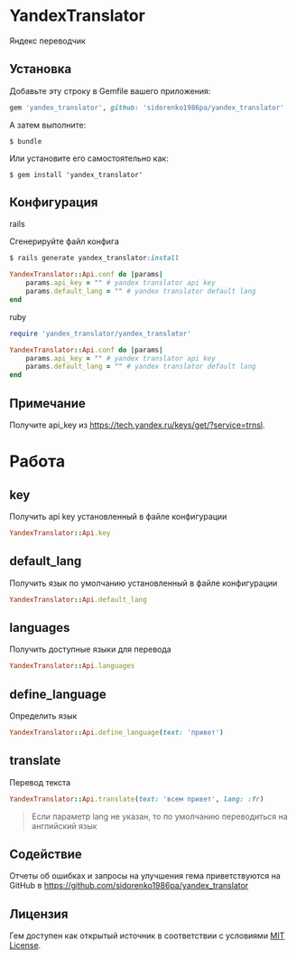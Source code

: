 # YandexTranslator

Яндекс переводчик

## Установка

Добавьте эту строку в Gemfile вашего приложения:

```ruby
gem 'yandex_translator', github: 'sidorenko1986pa/yandex_translator'
```

А затем выполните:

    $ bundle

Или установите его самостоятельно как:

    $ gem install 'yandex_translator'

## Конфигурация

rails

Сгенерируйте файл конфига

```rb
$ rails generate yandex_translator:install

YandexTranslator::Api.conf do |params|
    params.api_key = "" # yandex translator api key
    params.default_lang = "" # yandex translator default lang
end
```
ruby

```rb
require 'yandex_translator/yandex_translator'

YandexTranslator::Api.conf do |params|
    params.api_key = "" # yandex translator api key
    params.default_lang = "" # yandex translator default lang
end
```
    
## Примечание

Получите api_key из https://tech.yandex.ru/keys/get/?service=trnsl.

# Работа

## key
Получить api key установленный в файле конфигурации

```rb
YandexTranslator::Api.key
```

## default_lang
Получить язык по умолчанию установленный в файле конфигурации

```rb
YandexTranslator::Api.default_lang
```

## languages
Получить доступные языки для перевода

```rb
YandexTranslator::Api.languages
```

## define_language
Определить язык

```rb
YandexTranslator::Api.define_language(text: 'привет')
```

## translate
Перевод текста

```rb
YandexTranslator::Api.translate(text: 'всем привет', lang: :fr)
```

> Если параметр lang не указан, то по умолчанию переводиться на английский язык

## Содействие

Отчеты об ошибках и запросы на улучшения гема приветствуются на GitHub в https://github.com/sidorenko1986pa/yandex_translator

## Лицензия

Гем доступен как открытый источник в соответствии с условиями [MIT License](http://opensource.org/licenses/MIT).

